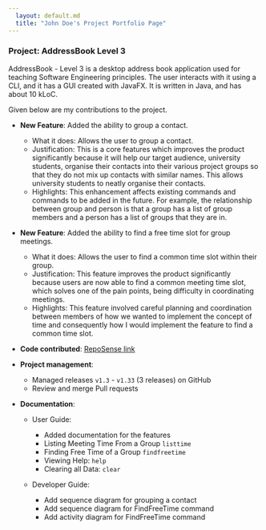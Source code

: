 ```yaml
---
  layout: default.md
  title: "John Doe's Project Portfolio Page"
---
```


### Project: AddressBook Level 3

AddressBook - Level 3 is a desktop address book application used for teaching Software Engineering principles. The user interacts with it using a CLI, and it has a GUI created with JavaFX. It is written in Java, and has about 10 kLoC.

Given below are my contributions to the project.

* **New Feature**: Added the ability to group a contact.
  * What it does: Allows the user to group a contact.
  * Justification: This is a core features which improves the product significantly because it will help our target audience, university students, organise their contacts into their various project groups so that they do not mix up contacts with similar names. This allows university students to neatly organise their contacts.
  * Highlights: This enhancement affects existing commands and commands to be added in the future. For example, the relationship between group and person is that a group has a list of group members and a person has a list of groups that they are in.

* **New Feature**: Added the ability to find a free time slot for group meetings.
  * What it does: Allows the user to find a common time slot within their group.
  * Justification: This feature improves the product significantly because users are now able to find a common meeting time slot, which solves one of the pain points, being difficulty in coordinating meetings.
  * Highlights: This feature involved careful planning and coordination between members of how we wanted to implement the concept of time and consequently how I would implement the feature to find a common time slot.

* **Code contributed**: [RepoSense link](https://nus-cs2103-ay2324s1.github.io/tp-dashboard/?search=zd292&sort=groupTitle&sortWithin=title&timeframe=commit&mergegroup=&groupSelect=groupByRepos&breakdown=true&checkedFileTypes=docs~functional-code~test-code&since=2023-09-22&tabOpen=true&tabType=authorship&tabAuthor=ZD292&tabRepo=AY2324S1-CS2103T-T10-3%2Ftp%5Bmaster%5D&authorshipIsMergeGroup=false&authorshipFileTypes=docs~functional-code~test-code&authorshipIsBinaryFileTypeChecked=false&authorshipIsIgnoredFilesChecked=false)


* **Project management**:
  * Managed releases `v1.3` - `v1.33` (3 releases) on GitHub
  * Review and merge Pull requests

* **Documentation**:
  * User Guide:
    * Added documentation for the features
    * Listing Meeting Time From a Group `listtime`
    * Finding Free Time of a Group `findfreetime`
    * Viewing Help: `help`
    * Clearing all Data: `clear`

  * Developer Guide:
    * Add sequence diagram for grouping a contact
    * Add sequence diagram for FindFreeTime command
    * Add activity diagram for FindFreeTime command

